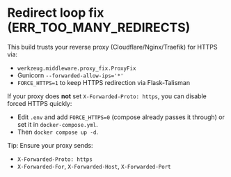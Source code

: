 # Redirect loop fix (ERR_TOO_MANY_REDIRECTS)

This build trusts your reverse proxy (Cloudflare/Nginx/Traefik) for HTTPS via:
- `werkzeug.middleware.proxy_fix.ProxyFix`
- Gunicorn `--forwarded-allow-ips='*'`
- `FORCE_HTTPS=1` to keep HTTPS redirection via Flask-Talisman

If your proxy does **not** set `X-Forwarded-Proto: https`, you can disable forced HTTPS quickly:
- Edit `.env` and add `FORCE_HTTPS=0` (compose already passes it through)
  or set it in `docker-compose.yml`.
- Then `docker compose up -d`.

Tip: Ensure your proxy sends:
  - `X-Forwarded-Proto: https`
  - `X-Forwarded-For`, `X-Forwarded-Host`, `X-Forwarded-Port`
